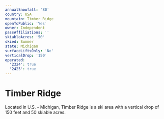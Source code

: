 ```yaml
---
annualSnowfall: '80'
country: USA
mountain: Timber Ridge
openToPublic: 'Yes'
owner: Independent
passAffiliations: ''
skiableAcres: '50'
skied: Summer
state: Michigan
surfaceLiftsOnly: 'No'
verticalDrop: '150'
operated:
  '2324': true
  '2425': true
---
```



# Timber Ridge

Located in U.S. - Michigan, Timber Ridge is a ski area with a vertical drop of 150 feet and 50 skiable acres.
